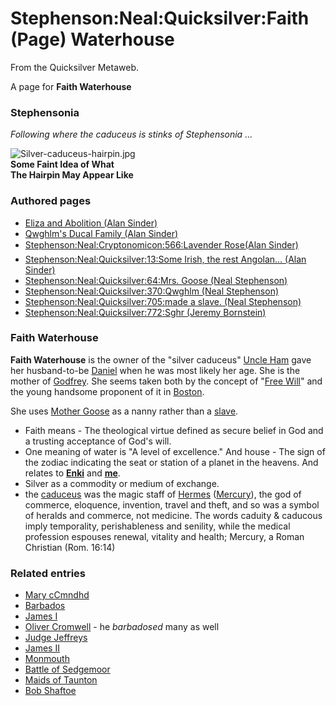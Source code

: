 
# Stephenson:Neal:Quicksilver:Faith (Page) Waterhouse

From the Quicksilver Metaweb.

A page for **Faith Waterhouse**
### Stephensonia


*Following where the caduceus is stinks of Stephensonia ...*

![Silver-caduceus-hairpin.jpg](/images/Silver-caduceus-hairpin.jpg)  
**Some Faint Idea of What  
The Hairpin May Appear Like**

### Authored pages


* [Eliza and Abolition (Alan Sinder)](/eliza-and-abolition-alan-sinder)
* [Qwghlm's Ducal Family (Alan Sinder)](/qwghlm-s-ducal-family-alan-sinder)
* [Stephenson:Neal:Cryptonomicon:566:Lavender Rose(Alan Sinder)](/stephenson-neal-cryptonomicon-566-lavender-rose-alan-sinder)
* [Stephenson:Neal:Quicksilver:13:Some Irish, the rest Angolan... (Alan Sinder)](/stephenson-neal-quicksilver-13-some-irish-the-rest-angolan-alan-sinder)
* [Stephenson:Neal:Quicksilver:64:Mrs. Goose (Neal Stephenson)](/stephenson-neal-quicksilver-64-mrs-goose-neal-stephenson)
* [Stephenson:Neal:Quicksilver:370:Qwghlm (Neal Stephenson)](/stephenson-neal-quicksilver-370-qwghlm-neal-stephenson)
* [Stephenson:Neal:Quicksilver:705:made a slave. (Neal Stephenson)](/stephenson-neal-quicksilver-705-made-a-slave-neal-stephenson)
* [Stephenson:Neal:Quicksilver:772:Sghr (Jeremy Bornstein)](/stephenson-neal-quicksilver-772-sghr-jeremy-bornstein)


### Faith Waterhouse


**Faith Waterhouse** is the owner of the "silver caduceus" [Uncle Ham](/stephenson-neal-quicksilver-mayflower-waterhouse-ham) gave her husband-to-be [Daniel](/daniel-waterhouse) when he was most likely her age. She is the mother of [Godfrey](/godfrey-waterhouse). She seems taken both by the concept of "[Free Will](/free-will)" and the young handsome proponent of it in [Boston](/boston).

She uses [Mother Goose](/mother-goose) as a nanny rather than a [slave](/stephenson-neal-quicksilver-13-some-irish-the-rest-angolan-alan-sinder).

* Faith means - The theological virtue defined as secure belief in God and a trusting acceptance of God's will.
* One meaning of water is "A level of excellence." And house - The sign of the zodiac indicating the seat or station of a planet in the heavens. And relates to **[Enki](/me)** and **[me](/minerva)**.
* Silver as a commodity or medium of exchange.
* the [caduceus](/caduceus) was the magic staff of [Hermes](/hermes-myth) ([Mercury](/quicksilver-or-mercury)), the god of commerce, eloquence, invention, travel and theft, and so was a symbol of heralds and commerce, not medicine. The words caduity & caducous imply temporality, perishableness and senility, while the medical profession espouses renewal, vitality and health; Mercury, a Roman Christian (Rom. 16:14)


### Related entries


* [Mary cCmndhd](/mary-ccmndhd)
* [Barbados](/barbados)
* [James I](/james-i-of-england)
* [Oliver Cromwell](/oliver-cromwell) - he *barbadosed* many as well
* [Judge Jeffreys](/judge-jeffreys)
* [James II](/james-ii)
* [Monmouth](/monmouth)
* [Battle of Sedgemoor](/battle-of-sedgemoor)
* [Maids of Taunton](/maids-of-taunton)
* [Bob Shaftoe](/bob-shaftoe)
